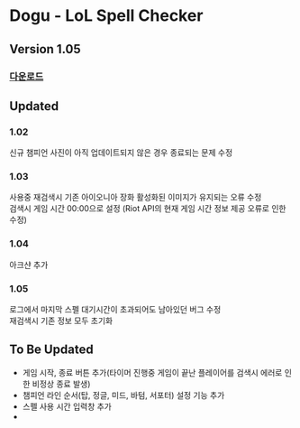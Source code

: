 # Dogu - LoL Spell Checker  
## Version 1.05  
### [다운로드](https://github.com/Yoonkeee/DoGu/raw/master/Dogu%20v1.05.zip)

## Updated  

### 1.02  
신규 챔피언 사진이 아직 업데이트되지 않은 경우 종료되는 문제 수정  

### 1.03  
사용중 재검색시 기존 아이오니아 장화 활성화된 이미지가 유지되는 오류 수정  
검색시 게임 시간 00:00으로 설정 (Riot API의 현재 게임 시간 정보 제공 오류로 인한 수정)  

### 1.04  
아크샨 추가  

### 1.05  
로그에서 마지막 스펠 대기시간이 초과되어도 남아있던 버그 수정  
재검색시 기존 정보 모두 초기화  



## To Be Updated  
- 게임 시작, 종료 버튼 추가(타이머 진행중 게임이 끝난 플레이어를 검색시 에러로 인한 비정상 종료 발생)  
- 챔피언 라인 순서(탑, 정글, 미드, 바텀, 서포터) 설정 기능 추가  
- 스펠 사용 시간 입력창 추가  
- 
